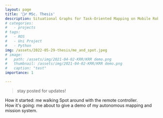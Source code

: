 ```yaml
---
layout: page
title: '👷‍♂️ MSc. Thesis'
description: Situational Graphs for Task-Oriented Mapping on Mobile Robots
# categories:
#   - projects
# tags:
#   - ROS
#   - Uni Project
#   - Python
img: /assets/2022-05-29-thesis/me_and_spot.jpeg
# image: 
#   path: /assets/img/2021-04-02-KRR/KRR demo.png
#   thumbnail: /assets/img/2021-04-02-KRR/KRR demo.png
#   caption: "test"
importance: 1

---
```

<blockquote>
    stay posted for updates!
</blockquote>

<div class="row justify-content-center">
    <!-- <div class="col-sm mt-3 mt-md-0">
        <img class="img-fluid rounded z-depth-1" src="{{ '/assets/2022-05-29-thesis/me_and_spot.jpeg' | relative_url }}" alt="" title="example image"/>
    </div> -->
    <div class="col-sm mt-3 mt-md-0">
        <img class="img-fluid rounded z-depth-1" src="{{ '/assets/2022-05-29-thesis/me_and_spot_outside_cropped.jpeg' | relative_url }}" alt="" title="example image"/>
    </div>
</div>
<div class="caption">
    How it started: me walking Spot around with the remote controller.
</div>

<div class="row">
    <div class="col-sm mt-3 mt-md-0">
        <img class="img-fluid rounded z-depth-1" src="{{ '/assets/2022-05-29-thesis/spot_presentation.jpg' | relative_url }}" alt="" title="example image"/>
    </div>
</div>
<div class="caption">
    How it's going: me about to give a demo of my autonomous mapping and mission system.
</div>